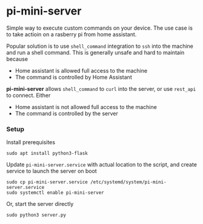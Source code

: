 # pi-mini-server
Simple way to execute custom commands on your device.
The use case is to take actioin on a rasberry pi from home assistant.

Popular solution is to use `shell_command` integration to `ssh` into the machine and run a shell command. This is generally unsafe and hard to maintain because
- Home assistant is allowed full access to the machine
- The command is controlled by Home Assistant

**pi-mini-server** allows `shell_command` to `curl` into the server, or use `rest_api` to connect.
Either 
- Home assistant is not allowed full access to the machine
- The command is controlled by the server

### Setup
Install prerequisites
```
sudo apt install python3-flask
```
Update `pi-mini-server.service` with actual location to the script, and create service to launch the server on boot
```
sudo cp pi-mini-server.service /etc/systemd/system/pi-mini-server.service
sudo systemctl enable pi-mini-server
```

Or, start the server directly
```
sudo python3 server.py
```